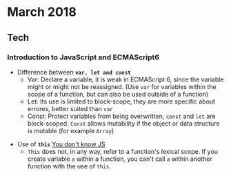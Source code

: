 March 2018
==========

Tech
----

### Introduction to JavaScript and ECMAScript6



* Difference between **`var, let and const`**
   - Var: Declare a variable, it is weak in ECMAScript 6, since the variable might or might not be reassigned. (Use `var` for variables within the scope of a function, but can also be used outside of a function)
   - Let: Its use is limited to block-scope, they are more specific about errores, better suited than  `var`
   - Const: Protect variables from being overwritten, `const` and `let` are block-scoped. `Const` allows mutability if the object or data structure is mutable (for example `Array`)
   

- Use of **`this`** [You don't know JS](https://github.com/getify/You-Dont-Know-JS/blob/master/this%20%26%20object%20prototypes/ch1.md)
   - `This` does not, in any way, refer to a function's lexical scope. If you create variable `a` within a function, you can't call `a` within another function with the use of `this`.
